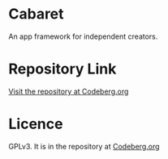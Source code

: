 # Cabaret
An app framework for independent creators.
# Repository Link
[Visit the repository at Codeberg.org](https://codeberg.org/Cabaret/Cabaret)
# Licence
GPLv3. It is in the repository at [Codeberg.org](https://codeberg.org/Cabaret/Cabaret)
